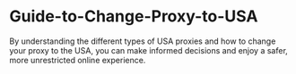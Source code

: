 # Guide-to-Change-Proxy-to-USA
 By understanding the different types of USA proxies and how to change your proxy to the USA, you can make informed decisions and enjoy a safer, more unrestricted online experience.
